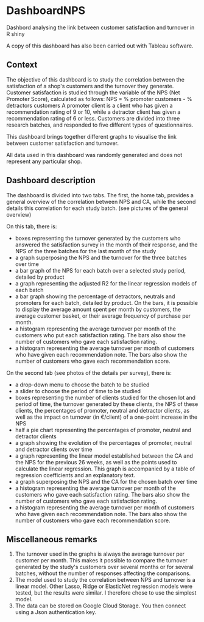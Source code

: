 # DashboardNPS
Dashbord analysing the link between customer satisfaction and turnover in R shiny

A copy of this dashboard has also been carried out with Tableau software.


## Context
The objective of this dashboard is to study the correlation between the satisfaction of a shop's customers and the turnover they generate. Customer satisfaction is studied through the variable of the NPS (Net Promoter Score), calculated as follows: NPS = % promoter customers - % detractors customers
A promoter client is a client who has given a recommendation rating of 9 or 10, while a detractor client has given a recommendation rating of 6 or less. Customers are divided into three research batches, and responded to five different types of questionnaires.

This dashboard brings together different graphs to visualise the link between customer satisfaction and turnover.

All data used in this dashboard was randomly generated and does not represent any particular shop.

## Dashboard description
The dashboard is divided into two tabs. The first, the home tab, provides a general overview of the correlation between NPS and CA, while the second details this correlation for each study batch. (see pictures of the general overview)

On this tab, there is:
-	boxes representing the turnover generated by the customers who answered the satisfaction survey in the month of their response, and the NPS of the three batches for the last month of the study
-	a graph superposing the NPS and the turnover for the three batches over time
-	a bar graph of the NPS for each batch over a selected study period, detailed by product
-	a graph representing the adjusted R2 for the linear regression models of each batch
-	a bar graph showing the percentage of detractors, neutrals and promoters for each batch, detailed by product. On the bars, it is possible to display the average amount spent per month by customers, the average customer basket, or their average frequency of purchase per month.
-	a histogram representing the average turnover per month of the customers who put each satisfaction rating. The bars also show the number of customers who gave each satisfaction rating.
-	a histogram representing the average turnover per month of customers who have given each recommendation note. The bars also show the number of customers who gave each recommendation score.

On the second tab (see photos of the details per survey), there is:
-	a drop-down menu to choose the batch to be studied
-	a slider to choose the period of time to be studied
-	boxes representing the number of clients studied for the chosen lot and period of time, the turnover generated by these clients, the NPS of these clients, the percentages of promoter, neutral and detractor clients, as well as the impact on turnover (in €/client) of a one-point increase in the NPS
-	half a pie chart representing the percentages of promoter, neutral and detractor clients
-	a graph showing the evolution of the percentages of promoter, neutral and detractor clients over time
-	a graph representing the linear model established between the CA and the NPS for the previous 26 weeks, as well as the points used to calculate the linear regression. This graph is accompanied by a table of regression coefficients and an explanatory text.
-	a graph superposing the NPS and the CA for the chosen batch over time
-	a histogram representing the average turnover per month of the customers who gave each satisfaction rating. The bars also show the number of customers who gave each satisfaction rating.
-	a histogram representing the average turnover per month of customers who have given each recommendation note. The bars also show the number of customers who gave each recommendation score.


## Miscellaneous remarks
1.	The turnover used in the graphs is always the average turnover per customer per month. This makes it possible to compare the turnover generated by the study's customers over several months or for several batches, without the number of responses affecting the comparisons.
2.	The model used to study the correlation between NPS and turnover is a linear model. Other Lasso, Ridge or ElasticNet regression models were tested, but the results were similar. I therefore chose to use the simplest model.
3.	The data can be stored on Google Cloud Storage. You then connect using a Json authentication key.
